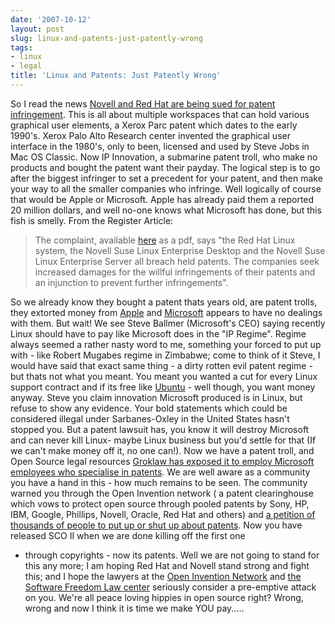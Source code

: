 ```yaml
---
date: '2007-10-12'
layout: post
slug: linux-and-patents-just-patently-wrong
tags:
- linux
- legal
title: 'Linux and Patents: Just Patently Wrong'
---
```


So I read the news [Novell and Red Hat are being sued for
patent
infringement](http://www.theregister.co.uk/2007/10/12/novell_red_hat_linux_patent_sued/).
This is all about multiple workspaces that can hold various graphical
user elements, a Xerox Parc patent which dates to the early 1990's.
Xerox Palo Alto Research center invented the graphical user interface in
the 1980's, only to been, licensed and used by Steve Jobs in Mac OS
Classic. Now IP Innovation, a submarine patent troll, who make no
products and bought the patent want their payday. The logical step is to
go after the biggest infringer to set a precedent for your patent, and
then make your way to all the smaller companies who infringe. Well
logically of course that would be Apple or Microsoft. Apple has already
paid them a reported 20 million dollars, and well no-one knows what
Microsoft has done, but this fish is smelly. From the Register
Article:  
> The complaint, available
> [here](http://www.groklaw.net/pdf/IPvRH-1.pdf) as a pdf, says "the Red
> Hat Linux system, the Novell Suse Linux Enterprise Desktop and the
> Novell Suse Linux Enterprise Server all breach held patents. The
> companies seek increased damages for the willful infringements of
> their patents and an injunction to prevent further infringements".

  
So we already know they bought a patent thats years old, are patent
trolls, they extorted money from [Apple](http://www.apple.com/) and
[Microsoft](http://www.microsoft.com/) appears to have no dealings with
them. But wait! We see Steve Ballmer (Microsoft's CEO) saying recently
Linux should have to pay like Microsoft does in the "IP Regime". Regime
always seemed a rather nasty word to me, something your forced to put up
with - like Robert Mugabes regime in Zimbabwe; come to think of it
Steve, I would have said that exact same thing - a dirty rotten evil
patent regime - but thats not what you meant. You meant you wanted a cut
for every Linux support contract and if its free like
[Ubuntu](http://www.ubuntu.com/) - well though, you want money anyway.
Steve you claim innovation Microsoft produced is in Linux, but refuse to
show any evidence. Your bold statements which could be considered
illegal under Sarbanes-Oxley in the United States hasn't stopped you.
But a patent lawsuit has, you know it will destroy Microsoft and can
never kill Linux- maybe Linux business but you'd settle for that (If we
can't make money off it, no one can!). Now we have a patent troll, and
Open Source legal resources [Groklaw has exposed it to employ Microsoft
employees who specialise in
patents](http://www.groklaw.net/article.php?story=20071011205044141). We
are well aware as a community you have a hand in this - how much remains
to be seen. The community warned you through the Open Invention network
( a patent clearinghouse which vows to protect open source through
pooled patents by Sony, HP, IBM, Google, Phillips, Novell, Oracle, Red
Hat and others) and [a petition of thousands of people to put up or shut
up about
patents](http://digitaltippingpoint.com/wiki/index.php?title=Sue_me_first,_microsoft).
Now you have released SCO II when we are done killing off the first one
- through copyrights - now its patents. Well we are not going to stand
for this any more; I am hoping Red Hat and Novell stand strong and fight
this; and I hope the lawyers at the [Open Invention
Network](http://www.openinventionnetwork.com/) and [the Software Freedom
Law center](http://www.softwarefreedom.org/) seriously consider a
pre-emptive attack on you. We're all peace loving hippies in open source
right? Wrong, wrong and now I think it is time we make YOU pay.....
